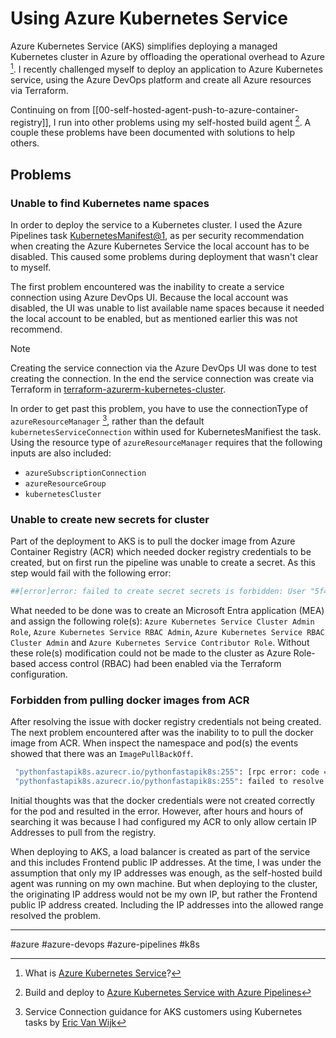 # Using Azure Kubernetes Service

Azure Kubernetes Service (AKS) simplifies deploying a managed Kubernetes cluster in Azure by offloading the operational overhead to Azure [^1]. I recently challenged myself to deploy an application to Azure Kubernetes service, using the Azure DevOps platform and create all Azure resources via Terraform.

Continuing on from [[00-self-hosted-agent-push-to-azure-container-registry]], I run into other problems using my self-hosted build agent [^2]. A couple these problems have been documented with solutions to help others.

## Problems

### Unable to find Kubernetes name spaces

In order to deploy the service to a Kubernetes cluster. I used the Azure Pipelines task [KubernetesManifest@1](https://learn.microsoft.com/en-us/azure/devops/pipelines/tasks/reference/kubernetes-manifest-v1?view=azure-pipelines), as per security recommendation when creating the Azure Kubernetes Service the local account has to be disabled. This caused some problems during deployment that wasn't clear to myself.

The first problem encountered was the inability to create a service connection using Azure DevOps UI. Because the local account was disabled, the UI was unable to list available name spaces because it needed the local account to be enabled, but as mentioned earlier this was not recommend.

> [!NOTE]
> Creating the service connection via the Azure DevOps UI was done to test creating the connection. In the end the service connection was create via Terraform in [terraform-azurerm-kubernetes-cluster](https://github.com/kwame-mintah/terraform-azurerm-kubernetes-cluster/blob/2f4d802e0c41756fdcbbbb01469da209ad1f2280/modules/service_connections/main.tf#L12).

In order to get past this problem, you have to use the connectionType of `azureResourceManager` [^3], rather than the default `kubernetesServiceConnection` within used for KubernetesManifiest the task. Using the resource type of `azureResourceManager` requires that the following inputs are also included:

- `azureSubscriptionConnection`
- `azureResourceGroup`
- `kubernetesCluster`

### Unable to create new secrets for cluster

Part of the deployment to AKS is to pull the docker image from Azure Container Registry (ACR) which needed docker registry credentials to be created, but on first run the pipeline was unable to create a secret. As this step would fail with the following error:

```bash
##[error]error: failed to create secret secrets is forbidden: User "5f488166-6cd6-4d64-873c-668373b110aa" cannot create resource "secrets" in API group "" in the namespace "default": User does not have access to the resource in Azure. Update role assignment to allow access.
```

What needed to be done was to create an Microsoft Entra application (MEA) and assign the following role(s): `Azure Kubernetes Service Cluster Admin Role`, `Azure Kubernetes Service RBAC Admin`, `Azure Kubernetes Service RBAC Cluster Admin` and `Azure Kubernetes Service Contributor Role`. Without these role(s) modification could not be made to the cluster as Azure Role-based access control (RBAC) had been enabled via the Terraform configuration.

### Forbidden from pulling docker images from ACR

After resolving the issue with docker registry credentials not being created. The next problem encountered after was the inability to to pull the docker image from ACR. When inspect the namespace and pod(s) the events showed that there was an `ImagePullBackOff`.

```bash
 "pythonfastapik8s.azurecr.io/pythonfastapik8s:255": [rpc error: code = Unknown desc = failed to pull and unpack 
 "pythonfastapik8s.azurecr.io/pythonfastapik8s:255": failed to resolve reference "pythonfastapik8s.azurecr.io/pythonfastapik8s:255": failed to authorize: failed t
```

Initial thoughts was that the docker credentials were not created correctly for the pod and resulted in the error. However, after hours and hours of searching it was because I had configured my ACR to only allow certain IP Addresses to pull from the registry.

When deploying to AKS, a load balancer is created as part of the service and this includes Frontend public IP addresses. At the time, I was under the assumption that only my IP addresses was enough, as the self-hosted build agent was running on my own machine. But when deploying to the cluster, the originating IP address would not be my own IP, but rather the Frontend public IP address created. Including the IP addresses into the allowed range resolved the problem.

[^1]: What is [Azure Kubernetes Service](https://learn.microsoft.com/en-us/azure/aks/intro-kubernetes)?
[^2]: Build and deploy to [Azure Kubernetes Service with Azure Pipelines](https://learn.microsoft.com/en-us/azure/aks/devops-pipeline?tabs=cli&pivots=pipelines-yaml)
[^3]: Service Connection guidance for AKS customers using Kubernetes tasks by [Eric Van Wijk](https://devblogs.microsoft.com/devops/service-connection-guidance-for-aks-customers-using-kubernetes-tasks/)

---
#azure #azure-devops #azure-pipelines #k8s
